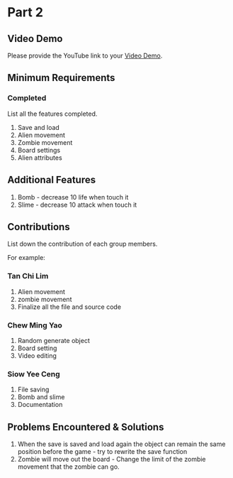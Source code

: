 # Part 2

## Video Demo

Please provide the YouTube link to your [Video Demo](https://youtube.com).

## Minimum Requirements

### Completed

List all the features completed.

1. Save and load
2. Alien movement
3. Zombie movement
4. Board settings
5. Alien attributes

## Additional Features

1. Bomb - decrease 10 life when touch it
2. Slime - decrease 10 attack when touch it

## Contributions

List down the contribution of each group members.

For example:

### Tan Chi Lim

1. Alien movement
2. zombie movement
3. Finalize all the file and source code

### Chew Ming Yao

1. Random generate object
2. Board setting
3. Video editing

### Siow Yee Ceng

1. File saving
2. Bomb and slime
3. Documentation

## Problems Encountered & Solutions

1. When the save is saved and load again the object can remain the same position before the game - try to rewrite the save function
2. Zombie will move out the board - Change the limit of the zombie movement that the zombie can go.